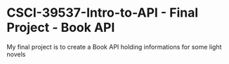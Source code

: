 # CSCI-39537-Intro-to-API - Final Project - Book API

My final project is to create a Book API holding informations for some light novels
